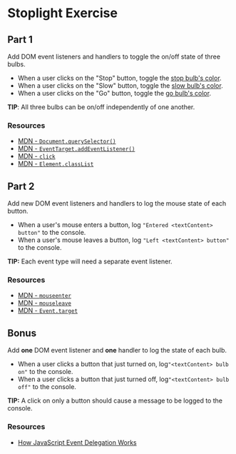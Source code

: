 # Stoplight Exercise

## Part 1

Add DOM event listeners and handlers to toggle the on/off state of three bulbs.

- When a user clicks on the "Stop" button, toggle the [stop bulb's color][stop-color].
- When a user clicks on the "Slow" button, toggle the [slow bulb's color][slow-color].
- When a user clicks on the "Go" button, toggle the [go bulb's color][go-color].

**TIP**: All three bulbs can be on/off independently of one another.

### Resources

- [MDN - `Document.querySelector()`](https://developer.mozilla.org/en-US/docs/Web/API/Document/querySelector)
- [MDN - `EventTarget.addEventListener()`](https://developer.mozilla.org/en-US/docs/Web/API/EventTarget/addEventListener)
- [MDN - `click`](https://developer.mozilla.org/en-US/docs/Web/Events/click)
- [MDN -  `Element.classList`](https://developer.mozilla.org/en-US/docs/Web/API/Element/classList)

## Part 2

Add new DOM event listeners and handlers to log the mouse state of each button.

- When a user's mouse enters a button, log `"Entered <textContent> button"` to the console.
- When a user's mouse leaves a button, log `"Left <textContent> button"` to the console.

**TIP:** Each event type will need a separate event listener.

### Resources

- [MDN - `mouseenter`](https://developer.mozilla.org/en-US/docs/Web/Events/mouseenter)
- [MDN - `mouseleave`](https://developer.mozilla.org/en-US/docs/Web/Events/mouseleave)
- [MDN - `Event.target`](https://developer.mozilla.org/en-US/docs/Web/API/Event/target)

## Bonus

Add **one** DOM event listener and **one** handler to log the state of each bulb.

- When a user clicks a button that just turned on, log`"<textContent> bulb on"` to the console.
- When a user clicks a button that just turned off, log`"<textContent> bulb off"` to the console.

**TIP:** A click on only a button should cause a message to be logged to the console.

### Resources

- [How JavaScript Event Delegation Works](https://davidwalsh.name/event-delegate)

[stop-color]: https://github.com/gSchool/stoplight-event-exercise/blob/master/index.css#L39
[slow-color]: https://github.com/gSchool/stoplight-event-exercise/blob/master/index.css#L43
[go-color]: https://github.com/gSchool/stoplight-event-exercise/blob/master/index.css#L47
